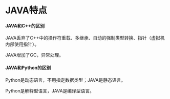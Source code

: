 # JAVA特点

#### JAVA和C++的区别

JAVA丢弃了C++中的操作符重载、多继承、自动的强制类型转换、指针（虚拟机内部使用指针）。

JAVA增加了GC，异常处理。

#### JAVA和Python的区别

Python是动态语言，不用指定数据类型；JAVA是静态语言。

Python是解释型语言，JAVA是编译型语言。



